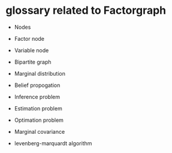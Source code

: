 # glossary related to Factorgraph
- Nodes 
-   Factor node
-   Variable node
- Bipartite graph
- Marginal distribution
- Belief propogation

- Inference problem
- Estimation problem
- Optimation problem 
- Marginal covariance
- levenberg-marquardt algorithm
